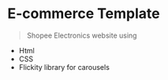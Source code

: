 # E-commerce Template
> Shopee Electronics website using 
- Html
- CSS
- Flickity library for carousels
